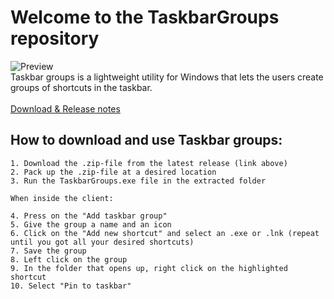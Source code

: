 # Welcome to the TaskbarGroups repository

![Preview](https://user-images.githubusercontent.com/72186578/103042195-1a53f000-4579-11eb-839b-bb678d854aa3.png)
<br>
Taskbar groups is a lightweight utility for Windows that lets the users create groups of shortcuts in the taskbar.
<br>
<br>
[Download & Release notes](https://github.com/tjackenpacken/taskbar-groups/releases)
<br>

## How to download and use Taskbar groups:
    1. Download the .zip-file from the latest release (link above)
    2. Pack up the .zip-file at a desired location
    3. Run the TaskbarGroups.exe file in the extracted folder

    When inside the client:

    4. Press on the "Add taskbar group"
    5. Give the group a name and an icon
    6. Click on the "Add new shortcut" and select an .exe or .lnk (repeat until you got all your desired shortcuts)
    7. Save the group
    8. Left click on the group
    9. In the folder that opens up, right click on the highlighted shortcut
    10. Select "Pin to taskbar"
